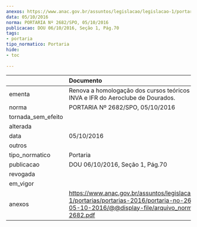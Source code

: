 ```yaml
---
anexos: https://www.anac.gov.br/assuntos/legislacao/legislacao-1/portarias/portarias-2016/portaria-no-2682-spo-05-10-2016/@@display-file/arquivo_norma/PA2016-2682.pdf
data: 05/10/2016
norma: PORTARIA Nº 2682/SPO, 05/10/2016
publicacao: DOU 06/10/2016, Seção 1, Pág.70
tags:
- portaria
tipo_normatico: Portaria
hide: 
- toc 
 
---
```


|                    | Documento                                                                                                                                                      |
|:-------------------|:---------------------------------------------------------------------------------------------------------------------------------------------------------------|
| ementa             | Renova a homologação dos cursos teóricos de PPA, PCA, INVA e IFR do Aeroclube de Dourados.                                                                     |
| norma              | PORTARIA Nº 2682/SPO, 05/10/2016                                                                                                                               |
| tornada_sem_efeito |                                                                                                                                                                |
| alterada           |                                                                                                                                                                |
| data               | 05/10/2016                                                                                                                                                     |
| outros             |                                                                                                                                                                |
| tipo_normatico     | Portaria                                                                                                                                                       |
| publicacao         | DOU 06/10/2016, Seção 1, Pág.70                                                                                                                                |
| revogada           |                                                                                                                                                                |
| em_vigor           |                                                                                                                                                                |
| anexos             | https://www.anac.gov.br/assuntos/legislacao/legislacao-1/portarias/portarias-2016/portaria-no-2682-spo-05-10-2016/@@display-file/arquivo_norma/PA2016-2682.pdf |